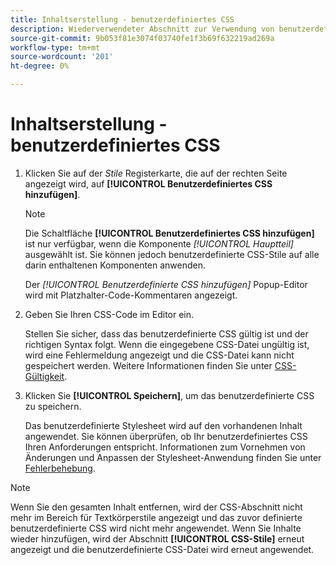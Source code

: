 ```yaml
---
title: Inhaltserstellung - benutzerdefiniertes CSS
description: Wiederverwendeter Abschnitt zur Verwendung von benutzerdefiniertem CSS für die Inhaltserstellung
source-git-commit: 9b053f81e3074f03740fe1f3b69f632219ad269a
workflow-type: tm+mt
source-wordcount: '201'
ht-degree: 0%

---
```


# Inhaltserstellung - benutzerdefiniertes CSS

1. Klicken Sie auf der _Stile_ Registerkarte, die auf der rechten Seite angezeigt wird, auf **[!UICONTROL Benutzerdefiniertes CSS hinzufügen]**.

   >[!NOTE]
   >
   >Die Schaltfläche **[!UICONTROL Benutzerdefiniertes CSS hinzufügen]** ist nur verfügbar, wenn die Komponente _[!UICONTROL Hauptteil]_ ausgewählt ist. Sie können jedoch benutzerdefinierte CSS-Stile auf alle darin enthaltenen Komponenten anwenden.

   Der _[!UICONTROL Benutzerdefinierte CSS hinzufügen]_ Popup-Editor wird mit Platzhalter-Code-Kommentaren angezeigt.

1. Geben Sie Ihren CSS-Code im Editor ein.

   Stellen Sie sicher, dass das benutzerdefinierte CSS gültig ist und der richtigen Syntax folgt. Wenn die eingegebene CSS-Datei ungültig ist, wird eine Fehlermeldung angezeigt und die CSS-Datei kann nicht gespeichert werden. Weitere Informationen finden Sie unter [CSS-Gültigkeit](../user/content/design-custom-css.md#css-validity).

1. Klicken Sie **[!UICONTROL Speichern]**, um das benutzerdefinierte CSS zu speichern.

   Das benutzerdefinierte Stylesheet wird auf den vorhandenen Inhalt angewendet. Sie können überprüfen, ob Ihr benutzerdefiniertes CSS Ihren Anforderungen entspricht. Informationen zum Vornehmen von Änderungen und Anpassen der Stylesheet-Anwendung finden Sie unter [Fehlerbehebung](../user/content/design-custom-css.md#troubleshooting).

>[!NOTE]
>
>  Wenn Sie den gesamten Inhalt entfernen, wird der CSS-Abschnitt nicht mehr im Bereich für Textkörperstile angezeigt und das zuvor definierte benutzerdefinierte CSS wird nicht mehr angewendet. Wenn Sie Inhalte wieder hinzufügen, wird der Abschnitt **[!UICONTROL CSS-Stile]** erneut angezeigt und die benutzerdefinierte CSS-Datei wird erneut angewendet.
